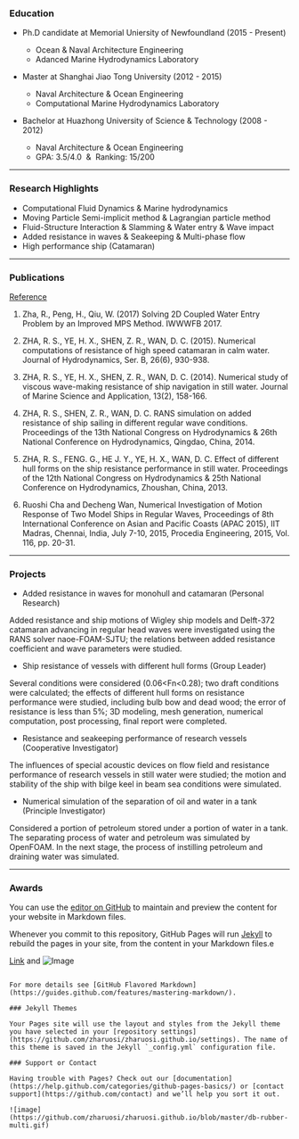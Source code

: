 
### Education
- Ph.D candidate at Memorial Uniersity of Newfoundland (2015 - Present) 
  - Ocean & Naval Architecture Engineering
  - Adanced Marine Hydrodynamics Laboratory 

- Master at Shanghai Jiao Tong University (2012 - 2015) 
  - Naval Architecture & Ocean Engineering
  - Computational Marine Hydrodynamics Laboratory
  
- Bachelor at Huazhong University of Science & Technology (2008 - 2012) 
  - Naval Architecture & Ocean Engineering
  - GPA: 3.5/4.0  &  Ranking: 15/200

---

### Research Highlights
- Computational Fluid Dynamics & Marine hydrodynamics
- Moving Particle Semi-implicit method & Lagrangian particle method
- Fluid-Structure Interaction & Slamming & Water entry & Wave impact
- Added resistance in waves & Seakeeping & Multi-phase flow 
- High performance ship (Catamaran)

---

### Publications
[Reference](https://scholar.google.ca/citations?user=ha5zv8IAAAAJ&hl=en)

1. Zha, R., Peng, H., Qiu, W. (2017) Solving 2D Coupled Water Entry Problem by an Improved MPS Method. IWWWFB 2017.

2. ZHA, R. S., YE, H. X., SHEN, Z. R., WAN, D. C. (2015). Numerical computations of resistance of high speed catamaran in calm water. Journal of Hydrodynamics, Ser. B, 26(6), 930-938.

3. ZHA, R. S., YE, H. X., SHEN, Z. R., WAN, D. C. (2014). Numerical study of viscous wave-making resistance of ship navigation in still water. Journal of Marine Science and Application, 13(2), 158-166.

4. ZHA, R. S., SHEN, Z. R., WAN, D. C. RANS simulation on added resistance of ship sailing in different regular wave conditions. Proceedings of the 13th National Congress on Hydrodynamics & 26th National Conference on Hydrodynamics, Qingdao, China, 2014.  

5. ZHA, R. S., FENG. G., HE J. Y., YE, H. X., WAN, D. C. Effect of different hull forms on the ship resistance performance in still water. Proceedings of the 12th National Congress on Hydrodynamics & 25th National Conference on Hydrodynamics, Zhoushan, China, 2013. 

6. Ruoshi Cha and Decheng Wan, Numerical Investigation of Motion Response of Two Model Ships in Regular Waves, Proceedings of 8th International Conference on Asian and Pacific Coasts (APAC 2015), IIT Madras, Chennai, India, July 7-10, 2015, Procedia Engineering, 2015, Vol. 116, pp. 20-31.

---

### Projects

-	Added resistance in waves for monohull and catamaran (Personal Research)

Added resistance and ship motions of Wigley ship models and Delft-372 catamaran advancing in regular head waves were investigated using the RANS solver naoe-FOAM-SJTU; the relations between added resistance coefficient and wave parameters were studied.

-	Ship resistance of vessels with different hull forms (Group Leader)

Several conditions were considered (0.06<Fn<0.28); two draft conditions were calculated; the effects of different hull forms on resistance performance were studied, including bulb bow and dead wood; the error of resistance is less than 5%; 3D modeling, mesh generation, numerical computation, post processing, final report were completed. 

-	Resistance and seakeeping performance of research vessels (Cooperative Investigator) 

The influences of special acoustic devices on flow field and resistance performance of research vessels in still water were studied; the motion and stability of the ship with bilge keel in beam sea conditions were simulated.

-	Numerical simulation of the separation of oil and water in a tank (Principle Investigator)

Considered a portion of petroleum stored under a portion of water in a tank. The separating process of water and petroleum was simulated by OpenFOAM. In the next stage, the process of instilling petroleum and draining water was simulated. 

---

### Awards




You can use the [editor on GitHub](https://github.com/zharuosi/zharuosi.github.io/edit/master/index.md) to maintain and preview the content for your website in Markdown files.

Whenever you commit to this repository, GitHub Pages will run [Jekyll](https://jekyllrb.com/) to rebuild the pages in your site, from the content in your Markdown files.e



[Link](url) and ![Image](src)
```

For more details see [GitHub Flavored Markdown](https://guides.github.com/features/mastering-markdown/).

### Jekyll Themes

Your Pages site will use the layout and styles from the Jekyll theme you have selected in your [repository settings](https://github.com/zharuosi/zharuosi.github.io/settings). The name of this theme is saved in the Jekyll `_config.yml` configuration file.

### Support or Contact

Having trouble with Pages? Check out our [documentation](https://help.github.com/categories/github-pages-basics/) or [contact support](https://github.com/contact) and we’ll help you sort it out.

![image](https://github.com/zharuosi/zharuosi.github.io/blob/master/db-rubber-multi.gif)
